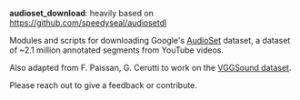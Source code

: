 **audioset_download**: heavily based on https://github.com/speedyseal/audiosetdl

Modules and scripts for downloading Google's [AudioSet](https://research.google.com/audioset/) dataset, a dataset of ~2.1 million annotated segments from YouTube videos.

Also adapted from F. Paissan, G. Cerutti to work on the [VGGSound dataset](https://www.robots.ox.ac.uk/~vgg/data/vggsound/).

Please reach out to give a feedback or contribute.
